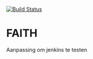 [![Build Status](http://35.224.240.121/jenkins/buildStatus/icon?job=FAITH%2Fmaster)](http://35.224.240.121/jenkins/job/FAITH/job/master/)

# FAITH
Aanpassing om jenkins te testen
